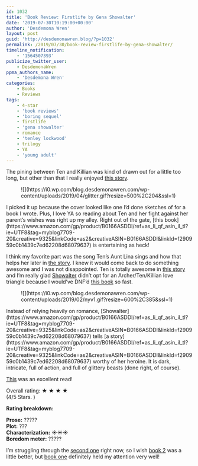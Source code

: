 ```yaml
---
id: 1032
title: 'Book Review: Firstlife by Gena Showalter'
date: '2019-07-30T10:19:00+00:00'
author: 'Desdemona Wren'
layout: post
guid: 'http://desdemonawren.blog/?p=1032'
permalink: /2019/07/30/book-review-firstlife-by-gena-showalter/
timeline_notification:
    - '1564507393'
publicize_twitter_user:
    - DesdemonaWren
ppma_authors_name:
    - 'Desdemona Wren'
categories:
    - Books
    - Reviews
tags:
    - 4-star
    - 'book reviews'
    - 'boring sequel'
    - firstlife
    - 'gena showalter'
    - romance
    - 'tenley lockwood'
    - trilogy
    - YA
    - 'young adult'
---
```


The pining between Ten and Killian was kind of drawn out for a little too long, but other than that I really enjoyed [this story](https://www.amazon.com/gp/product/B0166ASDDI/ref=as_li_qf_asin_il_tl?ie=UTF8&tag=myblog7709-20&creative=9325&linkCode=as2&creativeASIN=B0166ASDDI&linkId=f290959c0b1439c7ed62208d68079637).

<div class="wp-block-image"><figure class="aligncenter">![](https://i0.wp.com/blog.desdemonawren.com/wp-content/uploads/2019/04/glitter.gif?resize=500%2C204&ssl=1)</figure></div>I picked it up because the cover looked like one I’d done sketches of for a book I wrote. Plus, I love YA so reading about Ten and her fight against her parent’s wishes was right up my alley. Right out of the gate, [this book](https://www.amazon.com/gp/product/B0166ASDDI/ref=as_li_qf_asin_il_tl?ie=UTF8&tag=myblog7709-20&creative=9325&linkCode=as2&creativeASIN=B0166ASDDI&linkId=f290959c0b1439c7ed62208d68079637) is entertaining as heck!

I think my favorite part was the song Ten’s Aunt Lina sings and how that helps her later in [the story](https://www.amazon.com/gp/product/B0166ASDDI/ref=as_li_qf_asin_il_tl?ie=UTF8&tag=myblog7709-20&creative=9325&linkCode=as2&creativeASIN=B0166ASDDI&linkId=f290959c0b1439c7ed62208d68079637). I knew it would come back to do something awesome and I was not disappointed. Ten is totally awesome in [this story](https://www.amazon.com/gp/product/B0166ASDDI/ref=as_li_qf_asin_il_tl?ie=UTF8&tag=myblog7709-20&creative=9325&linkCode=as2&creativeASIN=B0166ASDDI&linkId=f290959c0b1439c7ed62208d68079637) and I’m really glad [Showalter](https://www.amazon.com/gp/product/B0166ASDDI/ref=as_li_qf_asin_il_tl?ie=UTF8&tag=myblog7709-20&creative=9325&linkCode=as2&creativeASIN=B0166ASDDI&linkId=f290959c0b1439c7ed62208d68079637) didn’t opt for an Archer/Ten/Killian love triangle because I would’ve DNF’d [this book](https://www.amazon.com/gp/product/B0166ASDDI/ref=as_li_qf_asin_il_tl?ie=UTF8&tag=myblog7709-20&creative=9325&linkCode=as2&creativeASIN=B0166ASDDI&linkId=f290959c0b1439c7ed62208d68079637) so fast.

<div class="wp-block-image"><figure class="aligncenter">![](https://i0.wp.com/blog.desdemonawren.com/wp-content/uploads/2019/02/nyv1.gif?resize=600%2C385&ssl=1)</figure></div>Instead of relying heavily on romance, [Showalter](https://www.amazon.com/gp/product/B0166ASDDI/ref=as_li_qf_asin_il_tl?ie=UTF8&tag=myblog7709-20&creative=9325&linkCode=as2&creativeASIN=B0166ASDDI&linkId=f290959c0b1439c7ed62208d68079637) tells [a story](https://www.amazon.com/gp/product/B0166ASDDI/ref=as_li_qf_asin_il_tl?ie=UTF8&tag=myblog7709-20&creative=9325&linkCode=as2&creativeASIN=B0166ASDDI&linkId=f290959c0b1439c7ed62208d68079637) worthy of her heroine. It is dark, intricate, full of action, and full of glittery beasts (done right, of course).

[This](https://www.amazon.com/gp/product/B0166ASDDI/ref=as_li_qf_asin_il_tl?ie=UTF8&tag=myblog7709-20&creative=9325&linkCode=as2&creativeASIN=B0166ASDDI&linkId=f290959c0b1439c7ed62208d68079637) was an excellent read!

Overall rating: ★ ★ ★ ★   
(4/5 Stars. )

**Rating breakdown:**

**Prose:** ?????   
**Plot:** ???  
**Characterization:** ☀️☀️☀️  
**Boredom meter:** ?????   
  
I’m struggling through the [second one](https://www.amazon.com/gp/product/0373212194/ref=as_li_qf_asin_il_tl?ie=UTF8&tag=myblog7709-20&creative=9325&linkCode=as2&creativeASIN=0373212194&linkId=945ec6d9f7edb64e336ae70e4f8d7ffa) right now, so I wish [book 2](https://www.amazon.com/gp/product/0373212194/ref=as_li_qf_asin_il_tl?ie=UTF8&tag=myblog7709-20&creative=9325&linkCode=as2&creativeASIN=0373212194&linkId=945ec6d9f7edb64e336ae70e4f8d7ffa) was a little better, but [book one](https://www.amazon.com/gp/product/B0166ASDDI/ref=as_li_qf_asin_il_tl?ie=UTF8&tag=myblog7709-20&creative=9325&linkCode=as2&creativeASIN=B0166ASDDI&linkId=ff7720bfdcce38b6811a9a9e8cd0e533) definitely held my attention very well!